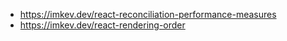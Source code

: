 - https://imkev.dev/react-reconciliation-performance-measures
- https://imkev.dev/react-rendering-order